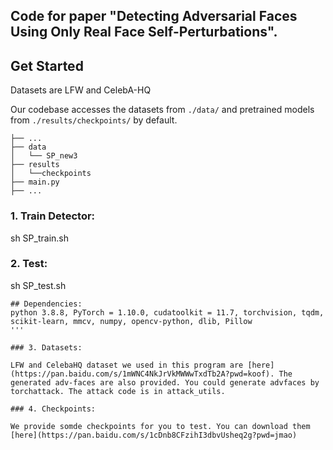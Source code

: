 ## Code for paper "Detecting Adversarial Faces Using Only Real Face Self-Perturbations". 

## Get Started

Datasets are LFW and CelebA-HQ

Our codebase accesses the datasets from `./data/` and pretrained models from `./results/checkpoints/` by default.
```
├── ...
├── data
│   └── SP_new3
├── results
│   └──checkpoints
├── main.py
├── ...
```

### 1. Train Detector:
sh SP_train.sh

### 2. Test:
sh SP_test.sh

```
## Dependencies:
python 3.8.8, PyTorch = 1.10.0, cudatoolkit = 11.7, torchvision, tqdm, scikit-learn, mmcv, numpy, opencv-python, dlib, Pillow
'''

### 3. Datasets:

LFW and CelebaHQ dataset we used in this program are [here](https://pan.baidu.com/s/1mWNC4NkJrVkMWWwTxdTb2A?pwd=koof). The generated adv-faces are also provided. You could generate advfaces by torchattack. The attack code is in attack_utils.

### 4. Checkpoints:

We provide somde checkpoints for you to test. You can download them [here](https://pan.baidu.com/s/1cDnb8CFzihI3dbvUsheq2g?pwd=jmao)
